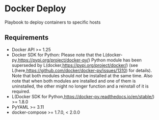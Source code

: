 # Docker Deploy

Playbook to deploy containers to specific hosts 

## Requirements
- Docker API >= 1.25
- Docker SDK for Python: Please note that the L(docker-py,https://pypi.org/project/docker-py/) Python module has been superseded by L(docker,https://pypi.org/project/docker/) (see L(here,https://github.com/docker/docker-py/issues/1310) for details). Note that both modules should *not* be installed at the same time. Also note that when both modules are installed and one of them is uninstalled, the other might no longer function and a reinstall of it is required.
- L(Docker SDK for Python,https://docker-py.readthedocs.io/en/stable/) >= 1.8.0
- PyYAML >= 3.11
- docker-compose >= 1.7.0, < 2.0.0